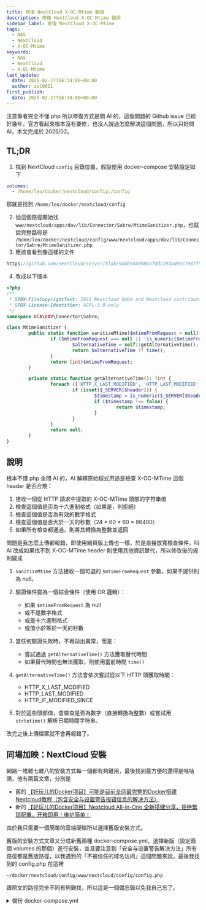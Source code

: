 ```yaml
---
title: 修復 NextCloud X-OC-Mtime 錯誤
description: 修復 NextCloud X-OC-Mtime 錯誤
sidebar_label: 修復 NextCloud X-OC-Mtime
tags:
  - NAS
  - NextCloud
  - X-OC-Mtime
keywords:
  - NAS
  - NextCloud
  - X-OC-Mtime
last_update:
  date: 2025-02-27T16:34:00+08:00
  author: zsl0621
first_publish:
  date: 2025-02-27T16:34:00+08:00
---
```


注意筆者完全不懂 php 所以修復方式是問 AI 的，這個問題的 Github issue 已經好幾年，官方看起來根本沒有要修，也沒人說過怎麼解決這個問題，所以只好問 AI，本文完成於 2025/02。

## TL;DR

1. 找到 NextCloud `config` 目錄位置，假設使用 docker-compose 安裝設定如下

```yaml
volumes:
  - /home/leo/docker/nextcloud/config:/config
```

那就是找到 `/home/leo/docker/nextcloud/config`

2. 從這個路徑開始找 `www/nextcloud/apps/dav/lib/Connector/Sabre/MtimeSanitizer.php`，也就說完整路徑是 `/home/leo/docker/nextcloud/config/www/nextcloud/apps/dav/lib/Connector/Sabre/MtimeSanitizer.php`
3. 應該會看到像這樣的文件

```php reference title="MtimeSanitizer.php"
https://github.com/nextcloud/server/blob/9d4b9440986afddc28dad99c7987f9c31513ae9f/apps/dav/lib/Connector/Sabre/MtimeSanitizer.php
```

4. 改成以下版本

```php
<?php
/**
 * SPDX-FileCopyrightText: 2021 Nextcloud GmbH and Nextcloud contributors
 * SPDX-License-Identifier: AGPL-3.0-only
 */
namespace OCA\DAV\Connector\Sabre;

class MtimeSanitizer {
        public static function sanitizeMtime($mtimeFromRequest = null): int {
                if ($mtimeFromRequest === null || !is_numeric($mtimeFromRequest) || preg_match('/^\s*0[xX]/', $mtimeFromRequest) || (int)$mtimeFromRequest <= 24 * 60 * 60) {
                        $alternativeTime = self::getAlternativeTime();
                        return $alternativeTime ?? time();
                }
                return (int)$mtimeFromRequest;
        }

        private static function getAlternativeTime(): ?int {
                foreach (['HTTP_X_LAST_MODIFIED', 'HTTP_LAST_MODIFIED', 'HTTP_IF_MODIFIED_SINCE'] as $header) {
                        if (isset($_SERVER[$header])) {
                                $timestamp = is_numeric($_SERVER[$header]) ? (int)$_SERVER[$header] : strtotime($_SERVER[$header]);
                                if ($timestamp !== false) {
                                        return $timestamp;
                                }
                        }
                }
                return null;
        }
}
```

## 說明

根本不懂 php 全問 AI 的，AI 解釋原始程式用途是檢查 X-OC-MTime 這個 header 是否合規：

1. 接收一個從 HTTP 請求中提取的 X-OC-MTime 頭部的字符串值
2. 檢查這個值是否為十六進制格式（如果是，則拒絕）
3. 檢查這個值是否為有效的數字格式
4. 檢查這個值是否大於一天的秒數（24 * 60 * 60 = 86400）
5. 如果所有檢查都通過，則將其轉換為整數並返回

問題是我怎麼上傳都報錯，即使用網頁版上傳也一樣，於是直接放寬檢查條件，叫 AI 改成如果找不到 X-OC-MTime header 則使用其他資訊替代，所以修改後的規則變成

1. `sanitizeMtime` 方法接收一個可選的 `$mtimeFromRequest` 參數，如果不提供則為 null。

2. 驗證條件變為一個綜合條件（使用 OR 邏輯）：
   - 如果 `$mtimeFromRequest` 為 null
   - 或不是數字格式
   - 或是十六進制格式
   - 或值小於等於一天的秒數

3. 當任何驗證失敗時，不再拋出異常，而是：
   - 嘗試通過 `getAlternativeTime()` 方法獲取替代時間
   - 如果替代時間也無法獲取，則使用當前時間 `time()`

4. `getAlternativeTime()` 方法會依次嘗試從以下 HTTP 頭獲取時間：
   - HTTP_X_LAST_MODIFIED
   - HTTP_LAST_MODIFIED
   - HTTP_IF_MODIFIED_SINCE

5. 對於這些頭部值，會檢查是否為數字（直接轉換為整數）或嘗試用 `strtotime()` 解析日期時間字符串。

改完之後上傳檔案就不會再報錯了。

## 同場加映：NextCloud 安裝

網路一堆雜七雜八的安裝方式每一個都有夠難用，最後找到最方便的還得是咕咕鴿，他有兩篇文章，分別是

- 舊的 [【好玩儿的Docker项目】可能是目前全网最完整的Docker搭建Nextcloud教程（包含安全与设置警告报错信息的解决方法）](https://blog.laoda.de/archives/docker-compose-install-nextcloud) 
- 新的 [【好玩儿的Docker项目】Nextcloud All-in-One 全新搭建分享，拒绝繁琐配置，开箱即用！维护简单！](https://blog.laoda.de/archives/docker-compose-install-nextcloud-aio)

由於我只需要一個簡單的雲端硬碟所以選擇舊版安裝方式。

舊版的安裝方式文章又分成新舊兩種 docker-compose.yml，選擇新版（設定兩個 volumes 的那個）進行安裝，並且要注意到「安全与设置警告解决方法」所有路徑都是舊版路徑，以我遇到的「不被信任的域名访问」這個問題來說，最後我找到的 config.php 在這裡

```sh
~/docker/nextcloud/config/www/nextcloud/config/config.php
```

跟原文的路徑完全不同有夠難找，所以這是一個備忘錄以免我自己忘了。

<details>

<summary>備份 docker-compose.yml</summary>

避免哪天他網站掛了所以備份在這裡，完整搭建請看[咕咕鴿的網站](https://blog.laoda.de/archives/docker-compose-install-nextcloud)

```yaml
services:
  nextcloud:
    image: lscr.io/linuxserver/nextcloud:latest
    container_name: nextcloud
    environment:
      - PUID=1000
      - PGID=1000
      - TZ=Asia/Shanghai
      - MYSQL_HOST=mysql
      - MYSQL_DATABASE=nextcloud
      - MYSQL_USER=nextcloud
      - MYSQL_PASSWORD=nextcloud
    volumes:
      - /home/leo/docker/nextcloud/config:/config
      - /home/leo/docker/nextcloud/data:/data
    ports:
      - 4433:443
    restart: unless-stopped

  mysql:
    image: mysql:8.0
    container_name: nextcloud-db
    restart: unless-stopped
    environment:
      - MYSQL_DATABASE=nextcloud
      - MYSQL_USER=nextcloud
      - MYSQL_PASSWORD=nextcloud
      - MYSQL_ROOT_PASSWORD=nextcloud
    volumes:
      - /root/data/docker_data/nextcloud/db:/var/lib/mysql
```

</details>
